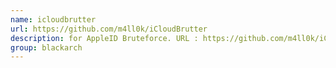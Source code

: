 ```yaml
---
name: icloudbrutter
url: https://github.com/m4ll0k/iCloudBrutter
description: for AppleID Bruteforce. URL : https://github.com/m4ll0k/iCloudBrutter Groups : blackarch blackarch-cracker
group: blackarch
---
```

